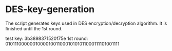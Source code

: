 # DES-key-generation

The script generates keys used in DES encryption/decryption algorithm.
It is finished until the 1st round.

test key: 3b3898371520f75e
1st round: 010111000000100001001100010101011000111101001111
